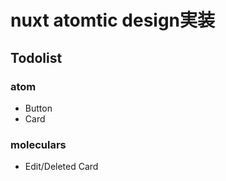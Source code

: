 # nuxt atomtic design実装

## Todolist
### atom
 - Button
 - Card

### moleculars
 - Edit/Deleted Card
